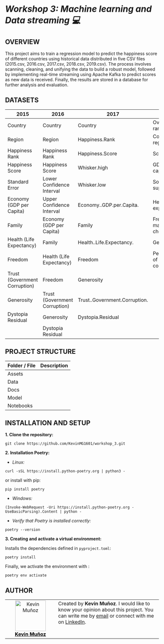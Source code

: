 # ***Workshop 3: Machine learning and Data streaming 💻***

## **OVERVIEW**
This project aims to train a regression model to predict the happiness score of different countries using historical data distributed in five CSV files (2015.csv, 2016.csv, 2017.csv, 2018.csv, 2019.csv). The process involves scanning, cleaning, and unifying the data to build a robust model, followed by implementing real-time streaming using Apache Kafka to predict scores as new data is received. Finally, the results are stored in a database for further analysis and evaluation.

## **DATASETS**
| **2015**                      | **2016**                      | **2017**                      | **2018**                     | **2019**                     |
|-------------------------------|-------------------------------|-------------------------------|------------------------------|------------------------------|
| Country                       | Country                       | Country                       | Overall rank                 | Overall rank                 |
| Region                        | Region                        | Happiness.Rank                | Country or region            | Country or region            |
| Happiness Rank                | Happiness Rank                | Happiness.Score               | Score                        | Score                        |
| Happiness Score               | Happiness Score               | Whisker.high                  | GDP per capita               | GDP per capita               |
| Standard Error                | Lower Confidence Interval     | Whisker.low                   | Social support               | Social support               |
| Economy (GDP per Capita)      | Upper Confidence Interval     | Economy..GDP.per.Capita.      | Healthy life expectancy      | Healthy life expectancy      |
| Family                        | Economy (GDP per Capita)      | Family                        | Freedom to make life choices | Freedom to make life choices |
| Health (Life Expectancy)      | Family                        | Health..Life.Expectancy.      | Generosity                   | Generosity                   |
| Freedom                       | Health (Life Expectancy)      | Freedom                       | Perceptions of corruption    | Perceptions of corruption    |
| Trust (Government Corruption) | Freedom                       | Generosity                    |                              |                              |
| Generosity                    | Trust (Government Corruption) | Trust..Government.Corruption. |                              |                              |
| Dystopia Residual             | Generosity                    | Dystopia.Residual             |                              |                              |
|                               | Dystopia Residual             |                               |                              |                              |


## **PROJECT STRUCTURE**
| Folder / File | Description |
| ------------- |:-------------:|
| Assets        | |
| Data          | |
| Docs          | |
| Model         | |
| Notebooks     | |

## **INSTALLATION AND SETUP**

**1. Clone the repository:**
```
git clone https://github.com/KevinMG1601/workshop_3.git
```
**2. Installation Poetry:**
* *Linux:*
```
curl -sSL https://install.python-poetry.org | python3 -
```
or install with pip:
```
pip install poetry
```
* *Windows:*
```
(Invoke-WebRequest -Uri https://install.python-poetry.org -UseBasicParsing).Content | python -
```
* *Verify that Poetry is installed correctly:*
```
poetry --version
``` 

**3. Creating and activate a virtual environment:**

Installs the dependencies defined in `pyproject.toml`:
```
poetry install
```
Finally, we activate the environment with :
```
poetry env activate
```

## **AUTHOR**
<table style="border-collapse: collapse; border: none;">
  <tr>
    <td align="center" width="150" style="border: none;">
      <a href="https://github.com/KevinMG1601">
        <img src="https://avatars.githubusercontent.com/u/143461336?v=4" width="100px" alt="Kevin Muñoz"/><br />
        <span style="color: black; font-weight: bold;">Kevin Muñoz</span>
      </a>
    </td>
    <td style="border: none; vertical-align: top;">
      Created by <b>Kevin Muñoz</b>. I would like to know your opinion about this project. You can write me by <a href="mailto:kevin.andres2636@gmail.com">email</a> or connect with me on <a href="https://www.linkedin.com/in/kevin-mu%C3%B1oz-231b80303/">LinkedIn</a>.
    </td>
  </tr>
</table>
